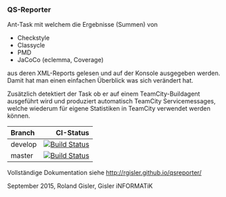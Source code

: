 ﻿### QS-Reporter
 
Ant-Task mit welchem die Ergebnisse (Summen) von 
 
 * Checkstyle
 * Classycle
 * PMD
 * JaCoCo (eclemma, Coverage)

aus deren XML-Reports gelesen und auf der Konsole ausgegeben werden.
Damit hat man einen einfachen Überblick was sich verändert hat.
  
Zusätzlich detektiert der Task ob er auf einem TeamCity-Buildagent 
ausgeführt wird und produziert automatisch TeamCity Servicemessages,
welche wiederum für eigene Statistiken in TeamCity verwendet werden
können.

| Branch | CI-Status |
|:-------|----------:|
| develop | [![Build Status](https://travis-ci.org/rgisler/qsreporter.png?branch=develop)](https://travis-ci.org/rgisler/qsreporter) |
| master | [![Build Status](https://travis-ci.org/rgisler/qsreporter.png?branch=develop)](https://travis-ci.org/rgisler/qsreporter) |
Vollständige Dokumentation siehe http://rgisler.github.io/qsreporter/
 
September 2015, Roland Gisler, Gisler iNFORMATiK
